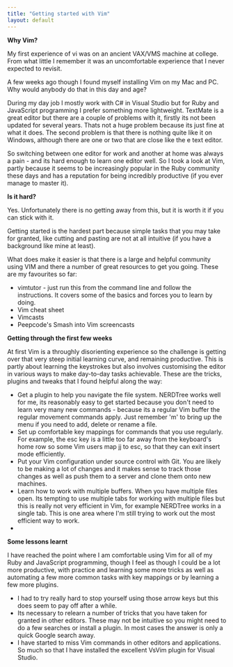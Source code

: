 ```yaml
---
title: "Getting started with Vim"
layout: default
---
```


**Why Vim?**

My first experience of vi was on an ancient VAX/VMS machine at college. From what little I remember it was an uncomfortable experience that I never expected to revisit.

A few weeks ago though I found myself installing Vim on my Mac and PC. Why would anybody do that in this day and age?

During my day job I mostly work with C# in Visual Studio but for Ruby and JavaScript programming I prefer something more lightweight. TextMate is a great editor but there are a couple of problems with it, firstly its not been updated for several years. Thats not a huge problem because its just fine at what it does. The second problem is that there is nothing quite like it on Windows, although there are one or two that are close like the e text editor.

So switching between one editor for work and another at home was always a pain - and its hard enough to learn one editor well.  So I took a look at Vim, partly because it seems to be increasingly popular in the Ruby community these days and has a reputation for being incredibly productive (if you ever manage to master it).


**Is it hard?**

Yes. Unfortunately there is no getting away from this, but it is worth it if you can stick with it.

Getting started is the hardest part because simple tasks that you may take for granted, like cutting and pasting are not at all intuitive (if you have a background like mine at least).

What does make it easier is that there is a large and helpful community using VIM and there a number of great resources to get you going. These are my favourites so far:

* vimtutor - just run this from the command line and follow the instructions. It covers some of the basics and forces you to learn by doing.
* Vim cheat sheet
* Vimcasts
* Peepcode's Smash into Vim screencasts

**Getting through the first few weeks**

At first Vim is a throughly disorienting experience so the challenge is getting over that very steep initial learning curve, and remaining productive. This is partly about learning the keystrokes but also involves customising the editor in various ways to make day-to-day tasks achievable. These are the tricks, plugins and tweaks that I found helpful along the way:

* Get a plugin to help you navigate the file system. NERDTree works well for me, its reasonably easy to get started because you don't need to learn very many new commands - because its a regular Vim buffer the regular movement commands apply. Just remember 'm' to bring up the menu if you need to add, delete or rename a file.
* Set up comfortable key mappings for commands that you use regularly. For example, the esc key is a little too far away from the keyboard's home row so some Vim users map jj to esc, so that they can exit insert mode efficiently.
* Put your Vim configuration under source control with Git. You are likely to be making a lot of changes and it makes sense to track those changes as well as push them to a server and clone them onto new machines.
* Learn how to work with multiple buffers. When you have multiple files open. Its tempting to use multiple tabs for working with multiple files but this is really not very efficient in Vim, for example NERDTree works in a single tab. This is one area where I'm still trying to work out the most efficient way to work.
* 


**Some lessons learnt**

I have reached the point where I am comfortable using Vim for all of my Ruby and JavaScript programming, though I feel as though I could be a lot more productive, with practice and learning some more tricks as well as automating a few more common tasks with key mappings or by learning a few more plugins.

* I had to try really hard to stop yourself using those arrow keys but this does seem to pay off after a while.
* Its necessary to relearn a number of tricks that you have taken for granted in other editors. These may not be intuitive so you might need to do a few searches or install a plugin. In most cases the answer is only a quick Google search away.
* I have started to miss Vim commands in other editors and applications. So much so that I have installed the excellent VsVim plugin for Visual Studio. 

